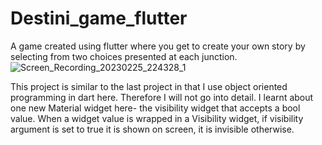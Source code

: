 # Destini_game_flutter
A game created using flutter where you get to create your own story by selecting from two choices presented at each junction.
![Screen_Recording_20230225_224328_1](https://user-images.githubusercontent.com/99208239/221360408-f481773c-6759-449e-9d7a-61676a4c6331.gif)


This project is similar to the last project in that I use object oriented programming in dart here. Therefore I will not go into detail. I learnt about one new Material widget here- the visibility widget that accepts a bool value. When a widget value is wrapped in a Visibility widget, if visibility argument is set to true it is shown on screen, it is invisible otherwise.
